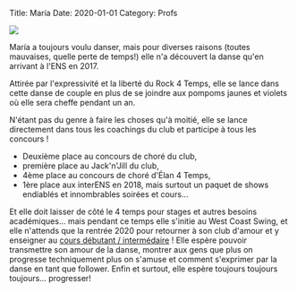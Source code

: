 Title: María 
Date: 2020-01-01
Category: Profs

![](/images/maria.JPG)

María a toujours voulu danser, mais pour diverses raisons (toutes mauvaises, quelle perte de temps!) elle n'a découvert la danse qu'en arrivant à l'ENS en 2017. 

Attirée par l'expressivité et la liberté du Rock 4 Temps, elle se lance dans cette danse de couple en plus de se joindre aux pompoms jaunes et violets où elle sera cheffe pendant un an. 

N'étant pas du genre à faire les choses qu'à moitié, elle se lance directement dans tous les coachings du club et participe à tous les concours ! 

* Deuxième place au concours de choré du club, 
* première place au Jack'n'Jill du club, 
* 4ème place au concours de choré d'Élan 4 Temps, 
* 1ère place aux interENS en 2018, 
mais surtout un paquet de shows endiablés et innombrables soirées et cours... 

Et elle doit laisser de côté le 4 temps pour stages et autres besoins académiques... 
mais pendant ce temps elle s'initie au West Coast Swing, et elle n'attends que la rentrée 2020 pour retourner à son club d'amour et y enseigner au [cours débutant / intermédaire](/pages/cours.html) ! Elle espère pouvoir transmettre son amour de la danse, montrer aux gens que plus on progresse techniquement plus on s'amuse et comment s'exprimer par la danse en tant que follower. Enfin et surtout, elle espère toujours toujours toujours... progresser!

